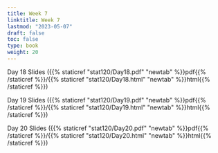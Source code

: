 ```yaml
---
title: Week 7 
linktitle: Week 7
lastmod: "2023-05-07"
draft: false  
toc: false  
type: book  
weight: 20
---
```




Day 18 Slides ({{% staticref "stat120/Day18.pdf" "newtab" %}}pdf{{% /staticref %}}/{{% staticref "stat120/Day18.html" "newtab" %}}html{{% /staticref %}})

Day 19 Slides ({{% staticref "stat120/Day19.pdf" "newtab" %}}pdf{{% /staticref %}}/{{% staticref "stat120/Day19.html" "newtab" %}}html{{% /staticref %}})

Day 20 Slides ({{% staticref "stat120/Day20.pdf" "newtab" %}}pdf{{% /staticref %}}/{{% staticref "stat120/Day20.html" "newtab" %}}html{{% /staticref %}})

